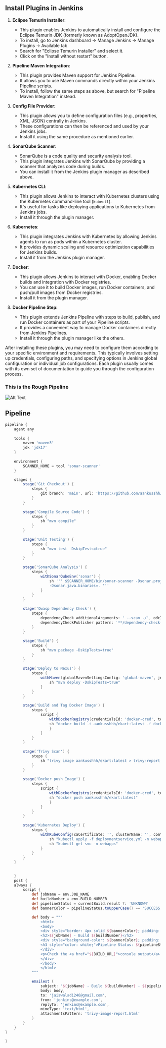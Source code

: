 ## Install Plugins in Jenkins

1. **Eclipse Temurin Installer**:
   - This plugin enables Jenkins to automatically install and configure the Eclipse Temurin JDK (formerly known as AdoptOpenJDK).
   - To install, go to Jenkins dashboard -> Manage Jenkins -> Manage Plugins -> Available tab.
   - Search for "Eclipse Temurin Installer" and select it.
   - Click on the "Install without restart" button.

2. **Pipeline Maven Integration**:
   - This plugin provides Maven support for Jenkins Pipeline.
   - It allows you to use Maven commands directly within your Jenkins Pipeline scripts.
   - To install, follow the same steps as above, but search for "Pipeline Maven Integration" instead.

3. **Config File Provider**:
   - This plugin allows you to define configuration files (e.g., properties, XML, JSON) centrally in Jenkins.
   - These configurations can then be referenced and used by your Jenkins jobs.
   - Install it using the same procedure as mentioned earlier.

4. **SonarQube Scanner**:
   - SonarQube is a code quality and security analysis tool.
   - This plugin integrates Jenkins with SonarQube by providing a scanner that analyzes code during builds.
   - You can install it from the Jenkins plugin manager as described above.

5. **Kubernetes CLI**:
   - This plugin allows Jenkins to interact with Kubernetes clusters using the Kubernetes command-line tool (`kubectl`).
   - It's useful for tasks like deploying applications to Kubernetes from Jenkins jobs.
   - Install it through the plugin manager.

6. **Kubernetes**:
   - This plugin integrates Jenkins with Kubernetes by allowing Jenkins agents to run as pods within a Kubernetes cluster.
   - It provides dynamic scaling and resource optimization capabilities for Jenkins builds.
   - Install it from the Jenkins plugin manager.

7. **Docker**:
   - This plugin allows Jenkins to interact with Docker, enabling Docker builds and integration with Docker registries.
   - You can use it to build Docker images, run Docker containers, and push/pull images from Docker registries.
   - Install it from the plugin manager.

8. **Docker Pipeline Step**:
   - This plugin extends Jenkins Pipeline with steps to build, publish, and run Docker containers as part of your Pipeline scripts.
   - It provides a convenient way to manage Docker containers directly from Jenkins Pipelines.
   - Install it through the plugin manager like the others.

After installing these plugins, you may need to configure them according to your specific environment and requirements. This typically involves setting up credentials, configuring paths, and specifying options in Jenkins global configuration or individual job configurations. Each plugin usually comes with its own set of documentation to guide you through the configuration process.

### This is the Rough Pipeline
![Alt Text](Images/CICD-Written.jpeg)



## Pipeline 

```groovy
pipeline {
    agent any
    
    tools {
        maven 'maven3'
        jdk 'jdk17'
    }
    
    environment {
        SCANNER_HOME = tool 'sonar-scanner'
    }

    stages {
        stage('Git Checkout') {
            steps {
                git branch: 'main', url: 'https://github.com/aankusshh/Ekart.git'
            }
        }
        
        stage('Compile Source Code') {
            steps {
                sh "mvn compile"
            }
        }
        
        stage('Unit Testing') {
            steps {
                sh "mvn test -DskipTests=true"
            }
        }
        
        stage('SonarQube Analysis') {
            steps {
                withSonarQubeEnv('sonar') {
                    sh ''' $SCANNER_HOME/bin/sonar-scanner -Dsonar.projectKey=EKART -Dsonar.projectName=EKART \
                    -Dsonar.java.binaries=. ''' 
                }
            }
        }
        
        stage('Owasp Dependency Check') {
            steps {
                dependencyCheck additionalArguments: ' --scan ./', odcInstallation: 'DC'
                dependencyCheckPublisher pattern: '**/dependency-check-report.xml'
            }
        }
        
        stage('Build') {
            steps {
                sh "mvn package -DskipTests=true"
            }
        }
        
        stage('Deploy to Nexus') {
            steps {
                withMaven(globalMavenSettingsConfig: 'global-maven', jdk: 'jdk17', maven: 'maven3', mavenSettingsConfig: '', traceability: true) {
                    sh "mvn deploy -DskipTests=true"
                }
            }
        }
        
        stage('Build and Tag Docker Image') {
            steps {
                script {
                    withDockerRegistry(credentialsId: 'docker-cred', toolName: 'docker') {
                    sh "docker build -t aankusshhh/ekart:latest -f docker/Dockerfile ."
                    }
                }
            }
        }
        
        stage('Trivy Scan') {
            steps {
                sh "trivy image aankusshhh/ekart:latest > trivy-report.txt"
            }
        }
        
        stage('Docker push Image') {
            steps {
                script {
                    withDockerRegistry(credentialsId: 'docker-cred', toolName: 'docker') {
                    sh "docker push aankusshhh/ekart:latest"
                    }
                }
            }
        }
        
        stage('Kubernetes Deploy') {
            steps {
                withKubeConfig(caCertificate: '', clusterName: '', contextName: '', credentialsId: 'k8-token', namespace: 'webapps', restrictKubeConfigAccess: false, serverUrl: 'https://172.31.45.235:6443') {
                    sh "kubectl apply -f deploymentservice.yml -n webapps"
                    sh "kubectl get svc -n webapps"
                }
            }
        }
    }
 
        
    }
    post {
    always {
        script {
            def jobName = env.JOB_NAME
            def buildNumber = env.BUILD_NUMBER
            def pipelineStatus = currentBuild.result ?: 'UNKNOWN'
            def bannerColor = pipelineStatus.toUpperCase() == 'SUCCESS' ? 'green' : 'red'

            def body = """
                <html>
                <body>
                <div style="border: 4px solid ${bannerColor}; padding: 10px;">
                <h2>${jobName} - Build ${buildNumber}</h2>
                <div style="background-color: ${bannerColor}; padding: 10px;">
                <h3 style="color: white;">Pipeline Status: ${pipelineStatus.toUpperCase()}</h3>
                </div>
                <p>Check the <a href="${BUILD_URL}">console output</a>.</p>
                </div>
                </body>
                </html>
            """

            emailext (
                subject: "${jobName} - Build ${buildNumber} - ${pipelineStatus.toUpperCase()}",
                body: body,
                to: 'jaiswaladi246@gmail.com',
                from: 'jenkins@example.com',
                replyTo: 'jenkins@example.com',
                mimeType: 'text/html',
                attachmentsPattern: 'trivy-image-report.html'
            )
        }
    }
}

}
```
